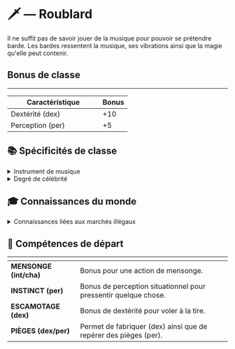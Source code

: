 # 🗡️ — Roublard

Il ne suffit pas de savoir jouer de la musique pour pouvoir se prétendre barde. Les bardes ressentent la musique, ses vibrations ainsi que la magie qu'elle peut contenir.&#x20;

## Bonus de classe

***

<table><thead><tr><th width="194">Caractéristique</th><th>Bonus</th></tr></thead><tbody><tr><td>Dextérité (dex)</td><td>+10</td></tr><tr><td>Perception (per)</td><td>+5</td></tr></tbody></table>

## 📚 Spécificités de classe

<details>

<summary>Instrument de musique</summary>

Choix de l’instrument de musique de prédilection (à choisir selon l’histoire et les origines du personnage)

</details>

<details>

<summary>Degré de célébrité</summary>

Choix d’à quel point le personnage est connu et peut être reconnu, se joue au d100 selon le pourcentage choisi par le joueur puis au d2 pour savoir s’il est apprécié ou non.

* **Inconnu :** personne ne le connaît
* **Local :** connu dans dans sa ville / dans son village
* **Régional :** connu dans toute la région
* **Continentale :** connu sur tout son continent
* **Mondiale :** à travers le monde entier

</details>

## 🎓 Connaissances du monde

<details>

<summary>Connaissances liées aux marchés illégaux</summary>

Le personnage a des connaissances sur les marchés illégaux présent dans sa région d'origine (il peut ainsi savoir s'ils peut en trouver ailleurs, où se renseigner, etc.)

</details>

## 📖 Compétences de départ

<table data-card-size="large" data-view="cards" data-full-width="false"><thead><tr><th></th><th></th><th data-hidden data-card-cover data-type="files"></th></tr></thead><tbody><tr><td><strong>MENSONGE (int/cha)</strong></td><td>Bonus pour une action de mensonge.</td><td></td></tr><tr><td><strong>INSTINCT (per)</strong></td><td>Bonus de perception situationnel pour pressentir quelque chose.</td><td></td></tr><tr><td><strong>ESCAMOTAGE (dex)</strong></td><td>Bonus de dextérité pour voler à la tire.</td><td></td></tr><tr><td><strong>PIÈGES (dex/per)</strong></td><td>Permet de fabriquer (dex) ainsi que de repérer des pièges (per).</td><td></td></tr></tbody></table>
